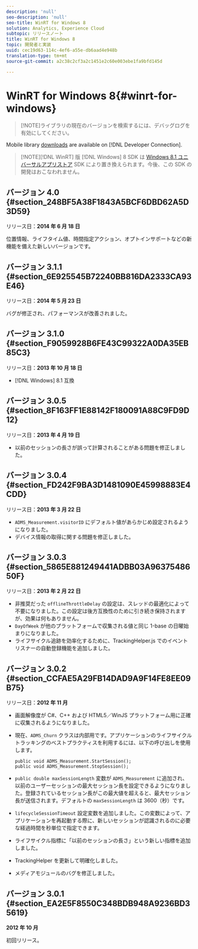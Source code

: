 ```yaml
---
description: 'null'
seo-description: 'null'
seo-title: WinRT for Windows 8
solution: Analytics, Experience Cloud
subtopic: リリースノート
title: WinRT for Windows 8
topic: 開発者と実装
uuid: cec19d63-114c-4ef6-a55e-db6aad4e948b
translation-type: tm+mt
source-git-commit: a2c38c2cf3a2c1451e2c60e003ebe1fa9bfd145d

---
```



# WinRT for Windows 8{#winrt-for-windows}

> [!NOTE]ライブラリの現在のバージョンを検索するには、デバッグログを有効にしてください。

Mobile library [downloads](https://marketing.adobe.com/developer/get-started/mobile/c-measuring-mobile-applications) are available on [!DNL Developer Connection].

> [!NOTE][!DNL WinRT] 版 [!DNL Windows] 8 SDK は [Windows 8.1 ユニバーサルアプリストア](../appmeasurement-release-notes/c-release-notes-winu.md#concept_79EEB87B0FEC4F6DB11BE8ED417A970E) SDK により置き換えられます。今後、この SDK の開発はおこなわれません。

## バージョン 4.0 {#section_248BF5A38F1843A5BCF6DBD62A5D3D59}

リリース日：**2014 年 6 月 18 日**

位置情報、ライフタイム値、時間指定アクション、オプトインサポートなどの新機能を備えた新しいバージョンです。

## バージョン 3.1.1 {#section_6E925545B72240BB816DA2333CA93E46}

リリース日：**2014 年 5 月 23 日**

バグが修正され、パフォーマンスが改善されました。

## バージョン 3.1.0 {#section_F9059928B6FE43C99322A0DA35EB85C3}

リリース日：**2013 年 10 月 18 日**

* [!DNL Windows] 8.1 互換

## バージョン 3.0.5 {#section_8F163FF1E88142F180091A88C9FD9D12}

リリース日：**2013 年 4 月 19 日**

* 以前のセッションの長さが誤って計算されることがある問題を修正しました。

## バージョン 3.0.4 {#section_FD242F9BA3D1481090E45998883E4CDD}

リリース日：**2013 年 3 月 22 日**

* `ADMS_Measurement.visitorID` にデフォルト値があらかじめ設定されるようになりました。
* デバイス情報の取得に関する問題を修正しました。

## バージョン 3.0.3 {#section_5865E881249441ADBB03A9637548650F}

リリース日：**2013 年 2 月 22 日**

* 非推奨だった `offlineThrottleDelay` の設定は、スレッドの最適化によって不要になりました。この設定は後方互換性のために引き続き保持されますが、効果は何もありません。
* `DayOfWeek` が他のプラットフォームで収集される値と同じ 1-base の日曜始まりになりました。
* ライフサイクル追跡を効率化するために、TrackingHelper.js でのイベントリスナーの自動登録機能を追加しました。

## バージョン 3.0.2 {#section_CCFAE5A29FB14DAD9A9F14FE8EE09B75}

リリース日：**2012 年 11 月**

* 画面解像度が C#、C++ および HTML5／WinJS プラットフォーム用に正確に収集されるようになりました。
* 現在、`ADMS_Churn` クラスは内部用です。アプリケーションのライフサイクルトラッキングのベストプラクティスを利用するには、以下の呼び出しを使用します。

   ```
   public void ADMS_Measurement.StartSession(); 
   public void ADMS_Measurement.StopSession();
   ```

* `public double maxSessionLength` 変数が `ADMS_Measurement` に追加され、以前のユーザーセッションの最大セッション長を設定できるようになりました。登録されているセッション長がこの最大値を超えると、最大セッション長が送信されます。デフォルトの `maxSessionLength` は 3600（秒）です。
* `lifecycleSessionTimeout` 設定変数を追加しました。この変数によって、アプリケーションを再起動する際に、新しいセッションが認識されるのに必要な経過時間を秒単位で指定できます。
* ライフサイクル指標に「以前のセッションの長さ」という新しい指標を追加しました。
* TrackingHelper を更新して明確化しました。
* メディアモジュールのバグを修正しました。

## バージョン 3.0.1 {#section_EA2E5F8550C348BDB948A9236BD35619}

**2012 年 10 月**

初回リリース。
